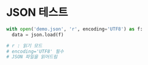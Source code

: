 # JSON 테스트

```py
with open('demo.json', 'r', encoding='UTF8') as f:
  data = json.load(f)

# r : 읽기 모드
# encoding='UTF8' 필수
# JSON 파일을 읽어드림
```
